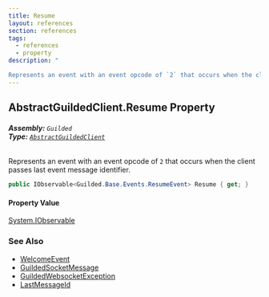 ```yaml
---
title: Resume
layout: references
section: references
tags:
  - references
  - property
description: "

Represents an event with an event opcode of `2` that occurs when the client passes last event message identifier."
---
```


## AbstractGuildedClient.Resume Property
###### **Assembly:** `Guilded`<br/>**Type:** [`AbstractGuildedClient`](AbstractGuildedClient 'Guilded.AbstractGuildedClient')

Represents an event with an event opcode of `2` that occurs when the client passes last event message identifier.

```csharp
public IObservable<Guilded.Base.Events.ResumeEvent> Resume { get; }
```

#### Property Value
[System.IObservable](https://docs.microsoft.com/en-us/dotnet/api/System.IObservable 'System.IObservable')

### See Also
- [WelcomeEvent](WelcomeEvent 'Guilded.Base.Events.WelcomeEvent')
- [GuildedSocketMessage](GuildedSocketMessage 'Guilded.Base.Events.GuildedSocketMessage')
- [GuildedWebsocketException](GuildedWebsocketException 'Guilded.Base.GuildedWebsocketException')
- [LastMessageId](BaseGuildedClient.LastMessageId 'Guilded.Base.BaseGuildedClient.LastMessageId')
